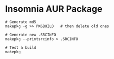 # Insomnia AUR Package

```shell
# Generate md5
makepkg -g >> PKGBUILD   # then delete old ones

# Generate new .SRCINFO
makepkg --printsrcinfo > .SRCINFO

# Test a build
makepkg
```